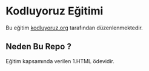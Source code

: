 # Kodluyoruz Eğitimi 
Bu eğitim [kodluyoruz.org](https://www.kodluyoruz.org/) tarafından düzenlenmektedir.


## Neden Bu Repo ? 
Eğitim kapsamında verilen 1.HTML ödevidir.
